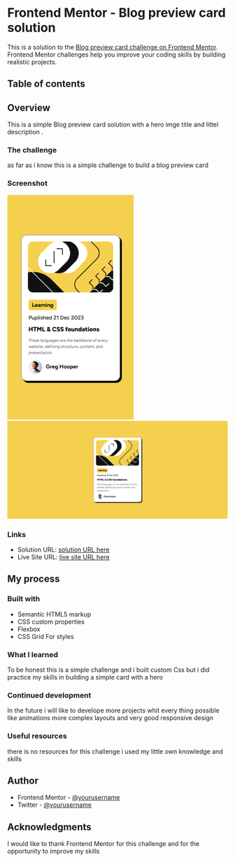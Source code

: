 # Frontend Mentor - Blog preview card solution

This is a solution to the [Blog preview card challenge on Frontend Mentor](https://www.frontendmentor.io/challenges/blog-preview-card-ckPaj01IcS). Frontend Mentor challenges help you improve your coding skills by building realistic projects. 

## Table of contents

## Overview
This is a simple Blog preview card solution with a hero imge title and littel description .
### The challenge
as far as i know this is a simple challenge to build a blog preview card 

### Screenshot
![](/FireShot/Mobile-version.png)
![](/FireShot/Desktop.png)

### Links

- Solution URL: [solution URL here](https://github.com/saruuja/Blog-preview-card)
- Live Site URL: [live site URL here](https://saruuja.github.io/Blog-preview-card/)

## My process

### Built with

- Semantic HTML5 markup
- CSS custom properties
- Flexbox
- CSS Grid For styles

### What I learned
To be honest this is a simple challenge and i built custom Css  but i did practice my skills in building a simple card with a hero


### Continued development
In the future i will like to develope more projects whit every thing possible like animations  more complex layouts and very good responsive design

### Useful resources
there is no  resources for this challenge i used my little own knowledge and skills

## Author

- Frontend Mentor - [@yourusername](https://www.frontendmentor.io/home)
- Twitter - [@yourusername](https://x.com/Roojaa114)

## Acknowledgments
I would like to thank Frontend Mentor for this challenge and for the opportunity to improve my skills

